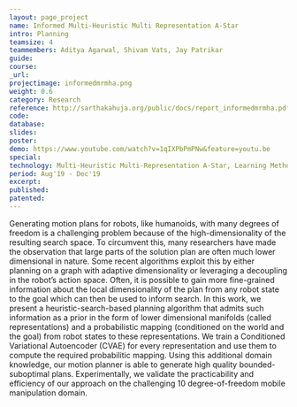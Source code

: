 ```yaml
---
layout: page_project
name: Informed Multi-Heuristic Multi Representation A-Star
intro: Planning
teamsize: 4
teammembers: Aditya Agarwal, Shivam Vats, Jay Patrikar
guide:
course:
_url: 
projectimage: informedmrmha.png
weight: 0.6
category: Research
reference: http://sarthakahuja.org/public/docs/report_informedmrmha.pdf
code:
database: 
slides: 
poster: 
demo: https://www.youtube.com/watch?v=1qIXPbPmPNw&feature=youtu.be
special:
technology: Multi-Heuristic Multi-Representation A-Star, Learning Methods for Planning, Conditional Variational Auto-Encoders
period: Aug'19 - Dec'19
excerpt:
published:
patented: 
---
```

Generating motion plans for robots, like humanoids, with many degrees of freedom is a challenging
problem because of the high-dimensionality of the resulting search space. To circumvent this, many researchers have made the observation that large parts of the solution plan are often much lower dimensional in nature. Some recent algorithms exploit this by either planning on a graph with adaptive dimensionality or leveraging a decoupling in the robot’s action space. Often, it is possible to gain more fine-grained information about the local dimensionality of the plan from any robot state to the goal which can then be used to inform search. In this work, we present a heuristic-search-based planning algorithm that admits such information as a prior in the form of lower dimensional manifolds (called representations) and a probabilistic mapping (conditioned on the world and the goal) from robot states to these representations. We train a Conditioned Variational Autoencoder (CVAE) for every representation and use them to compute the required probabilitic mapping. Using this additional domain knowledge, our motion planner is able to generate high quality bounded-suboptimal plans. Experimentally, we validate the practicability and efficiency of our approach on the challenging 10 degree-of-freedom mobile manipulation domain.